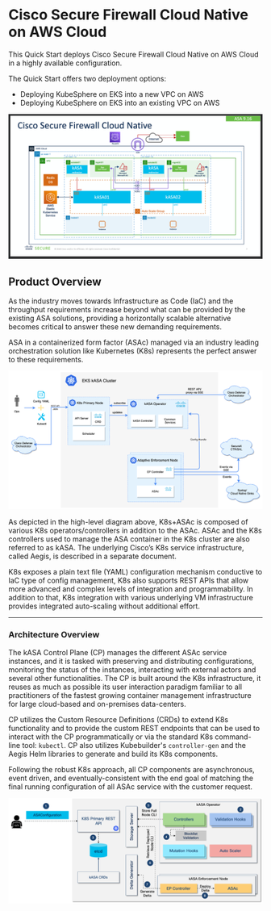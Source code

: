 # Cisco Secure Firewall Cloud Native on AWS Cloud

This Quick Start deploys Cisco Secure Firewall Cloud Native on AWS Cloud in a highly available configuration.

The Quick Start offers two deployment options:
- Deploying KubeSphere on EKS into a new VPC on AWS
- Deploying KubeSphere on EKS into an existing VPC on AWS

![template-diagram](template-diagram.png)

## Product Overview

As the industry moves towards Infrastructure as Code (IaC) and the throughput requirements increase beyond what can be provided by the
existing ASA solutions, providing a horizontally scalable alternative becomes critical to answer these new demanding requirements.

ASA in a containerized form factor (ASAc) managed via an industry leading orchestration solution like Kubernetes (K8s) represents the
perfect answer to these requirements.

![Aegis Architecture](images/intro-images/aegis-arch.png)

As depicted in the high-level diagram above, K8s+ASAc is composed of various K8s operators/controllers in addition to the ASAc. ASAc and
the K8s controllers used to manage the ASA container in the K8s cluster are also referred to as kASA. The underlying Cisco’s K8s service
infrastructure, called Aegis, is described in a separate document.

K8s exposes a plain text file (YAML) configuration mechanism conductive to IaC type of config management, K8s also supports REST APIs that
allow more advanced and complex levels of integration and programmability. In addition to that, K8s integration with various underlying VM
infrastructure provides integrated auto-scaling without additional effort.

---

### Architecture Overview

The kASA Control Plane (CP) manages the different ASAc service instances, and it is tasked with preserving and distributing configurations, monitoring
the status of the instances, interacting with external actors and several other functionalities. The CP is built around the K8s infrastructure, it
reuses as much as possible its user interaction paradigm familiar to all practitioners of the fastest growing container management infrastructure
for large cloud-based and on-premises data-centers.

CP utilizes the Custom Resource Definitions (CRDs) to extend K8s functionality and to provide the custom REST endpoints that can be used to interact
with the CP programmatically or via the standard K8s command-line tool: `kubectl`. CP also utilizes Kubebuilder's `controller-gen` and the Aegis Helm
libraries to generate and build its K8s components.

Following the robust K8s approach, all CP components are asynchronous, event driven, and eventually-consistent with the end goal of matching the final
running configuration of all ASAc service with the customer request.

![kASA Configuration Flow](images/intro-images/kasa-config-flow.png)

